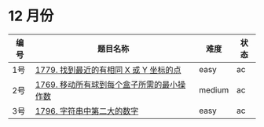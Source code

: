 # 12 月份

**编号**|**题目名称**|**难度**|**状态**
--------|------------|--------|--------
1号|[1779. 找到最近的有相同 X 或 Y 坐标的点](./第1题%201779.%20找到最近的有相同%20X%20或%20Y%20坐标的点)|easy|ac
2号|[1769. 移动所有球到每个盒子所需的最小操作数](./第2题%201769.%20移动所有球到每个盒子所需的最小操作数)|medium|ac
3号|[1796. 字符串中第二大的数字](./第3题%201796.%20字符串中第二大的数字)|easy|ac
